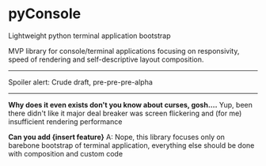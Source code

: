 # pyConsole
Lightweight python terminal application bootstrap


MVP library for console/terminal applications focusing on responsivity, speed of rendering and self-descriptive layout composition.

-----

Spoiler alert: Crude draft, pre-pre-pre-alpha

-----

**Why does it even exists don't you know about curses, gosh....**
Yup, been there didn't like it major deal breaker was screen flickering and (for me) insufficient rendering performance

**Can you add {insert feature}**
A: Nope, this library focuses only on barebone bootstrap of terminal application, everything else should be done with composition and custom code
